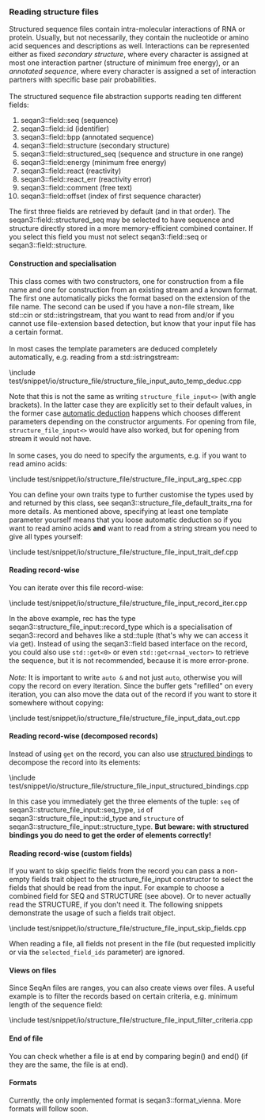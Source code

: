 <!-- SPDX-FileCopyrightText: 2006-2023, Knut Reinert & Freie Universität Berlin
     SPDX-FileCopyrightText: 2016-2023, Knut Reinert & MPI für molekulare Genetik
     SPDX-License-Identifier: CC-BY-4.0
-->

### Reading structure files

Structured sequence files contain intra-molecular interactions of RNA or protein. Usually, but not necessarily, they
contain the nucleotide or amino acid sequences and descriptions as well. Interactions can be represented
either as fixed _secondary structure_, where every character is assigned at most one interaction partner
(structure of minimum free energy), or an _annotated sequence_, where every character is assigned a set
of interaction partners with specific base pair probabilities.
<br><br>
The structured sequence file abstraction supports reading ten different fields:

1. seqan3::field::seq (sequence)
2. seqan3::field::id (identifier)
3. seqan3::field::bpp (annotated sequence)
4. seqan3::field::structure (secondary structure)
5. seqan3::field::structured_seq (sequence and structure in one range)
6. seqan3::field::energy (minimum free energy)
7. seqan3::field::react (reactivity)
8. seqan3::field::react_err (reactivity error)
9. seqan3::field::comment (free text)
10. seqan3::field::offset (index of first sequence character)

The first three fields are retrieved by default (and in that order). The seqan3::field::structured_seq may be
selected to have sequence and structure directly stored in a more memory-efficient combined container.
If you select this field you must not select seqan3::field::seq or seqan3::field::structure.

#### Construction and specialisation

This class comes with two constructors, one for construction from a file name and one for construction from
an existing stream and a known format. The first one automatically picks the format based on the extension
of the file name. The second can be used if you have a non-file stream, like std::cin or std::istringstream,
that you want to read from and/or if you cannot use file-extension based detection, but know that your input
file has a certain format.
<br><br>
In most cases the template parameters are deduced completely automatically, e.g. reading from a std::istringstream:

\include test/snippet/io/structure_file/structure_file_input_auto_temp_deduc.cpp

Note that this is not the same as writing `structure_file_input<>` (with angle brackets). In the latter case they are
explicitly set to their default values, in the former case
[automatic deduction](https://en.cppreference.com/w/cpp/language/class_template_argument_deduction) happens which
chooses different parameters depending on the constructor arguments. For opening from file, `structure_file_input<>`
would have also worked, but for opening from stream it would not have.
<br><br>
In some cases, you do need to specify the arguments, e.g. if you want to read amino acids:

\include test/snippet/io/structure_file/structure_file_input_arg_spec.cpp

You can define your own traits type to further customise the types used by and returned by this class, see
seqan3::structure_file_default_traits_rna for more details. As mentioned above, specifying at least one
template parameter yourself means that you loose automatic deduction so if you want to read amino acids **and**
want to read from a string stream you need to give all types yourself:

\include test/snippet/io/structure_file/structure_file_input_trait_def.cpp

#### Reading record-wise

You can iterate over this file record-wise:

\include test/snippet/io/structure_file/structure_file_input_record_iter.cpp

In the above example, rec has the type seqan3::structure_file_input::record_type which is a specialisation of
seqan3::record and behaves like a std::tuple (that's why we can access it via get). Instead of using the seqan3::field
based interface on the record, you could also use `std::get<0>` or even `std::get<rna4_vector>` to retrieve the
sequence, but it is not recommended, because it is more error-prone.
<br><br>
*Note:* It is important to write `auto &` and not just `auto`, otherwise you will copy the record on every iteration.
Since the buffer gets "refilled" on every iteration, you can also move the data out of the record if you want
to store it somewhere without copying:

\include test/snippet/io/structure_file/structure_file_input_data_out.cpp

#### Reading record-wise (decomposed records)

Instead of using `get` on the record, you can also use
[structured bindings](https://en.cppreference.com/w/cpp/language/structured_binding)
to decompose the record into its elements:

\include test/snippet/io/structure_file/structure_file_input_structured_bindings.cpp

In this case you immediately get the three elements of the tuple: `seq` of seqan3::structure_file_input::seq_type,
`id` of seqan3::structure_file_input::id_type and `structure` of seqan3::structure_file_input::structure_type.
**But beware: with structured bindings you do need to get the order of elements correctly!**

#### Reading record-wise (custom fields)

If you want to skip specific fields from the record you can pass a non-empty fields trait object to the
structure_file_input constructor to select the fields that should be read from the input. For example to choose a
combined field for SEQ and STRUCTURE (see above). Or to never actually read the STRUCTURE, if you don't need it.
The following snippets demonstrate the usage of such a fields trait object.

\include test/snippet/io/structure_file/structure_file_input_skip_fields.cpp

When reading a file, all fields not present in the file (but requested implicitly or via the `selected_field_ids`
parameter) are ignored.

#### Views on files

Since SeqAn files are ranges, you can also create views over files. A useful example is to filter the records
based on certain criteria, e.g. minimum length of the sequence field:

\include test/snippet/io/structure_file/structure_file_input_filter_criteria.cpp

#### End of file

You can check whether a file is at end by comparing begin() and end() (if they are the same, the file is at end).

#### Formats

Currently, the only implemented format is seqan3::format_vienna. More formats will follow soon.
